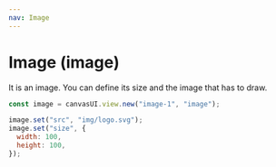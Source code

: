```yaml
---
nav: Image
---
```


# Image (image)

It is an image. You can define its size and the image that has to draw.

```javascript
const image = canvasUI.view.new("image-1", "image");

image.set("src", "img/logo.svg");
image.set("size", {
  width: 100,
  height: 100,
});
```

